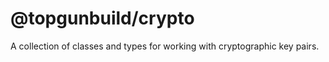 # @topgunbuild/crypto

A collection of classes and types for working with cryptographic key pairs.

